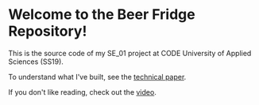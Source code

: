 # Welcome to the Beer Fridge Repository!

This is the source code of my SE_01 project at CODE University of Applied Sciences (SS19). 

To understand what I've built, see the [technical paper](https://github.com/lennartschoch/beer-fridge/wiki/Technical-paper).

If you don't like reading, check out the [video](https://streamable.com/1ekqo).
